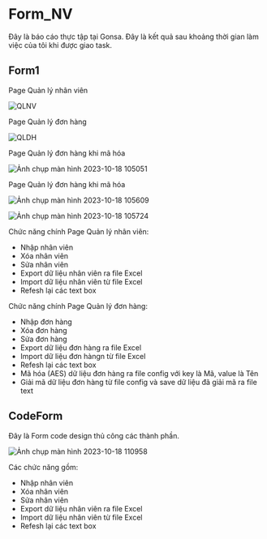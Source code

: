 # Form_NV

Đây là báo cáo thực tập tại Gonsa. Đây là kết quả sau khoảng thời gian làm việc của tôi khi được giao task.

## **Form1**

Page Quản lý nhân viên

![QLNV](https://github.com/hongan1522/Form_NV/assets/95673805/da414a50-a8a4-47b6-a79e-a21c496acf83)
                                      
Page Quản lý đơn hàng

![QLDH](https://github.com/hongan1522/Form_NV/assets/95673805/d8b5f965-1b21-4382-98bf-8fec3d6254e2)

Page Quản lý đơn hàng khi mã hóa

![Ảnh chụp màn hình 2023-10-18 105051](https://github.com/hongan1522/Form_NV/assets/95673805/156d7699-ab8b-4f28-a644-835edeb3fb13)

Page Quản lý đơn hàng khi mã hóa

![Ảnh chụp màn hình 2023-10-18 105609](https://github.com/hongan1522/Form_NV/assets/95673805/8050e2ec-7750-4062-9bb6-cebb48dcbdfb)

![Ảnh chụp màn hình 2023-10-18 105724](https://github.com/hongan1522/Form_NV/assets/95673805/a2fa3145-f9aa-415f-a317-cac07a8414ec)

  Chức năng chính Page Quản lý nhân viên:
- Nhập nhân viên
- Xóa nhân viên
- Sửa nhân viên
- Export dữ liệu nhân viên ra file Excel
- Import dữ liệu nhân viên từ file Excel
- Refesh lại các text box

Chức năng chính Page Quản lý đơn hàng:
- Nhập đơn hàng
- Xóa đơn hàng
- Sửa đơn hàng
- Export dữ liệu đơn hàng ra file Excel
- Import dữ liệu đơn hàngn từ file Excel
- Refesh lại các text box
- Mã hóa (AES)  dữ liệu đơn hàng ra file config với key là Mã, value là Tên
- Giải mã dữ liệu đơn hàng từ file config và save dữ liệu đã giải mã ra file text

## **CodeForm**

Đây là Form code design thủ công các thành phần.

![Ảnh chụp màn hình 2023-10-18 110958](https://github.com/hongan1522/Form_NV/assets/95673805/5655486f-59e7-452f-b459-e097b224a337)

Các chức năng gồm:
- Nhập nhân viên
- Xóa nhân viên
- Sửa nhân viên
- Export dữ liệu nhân viên ra file Excel
- Import dữ liệu nhân viên từ file Excel
- Refesh lại các text box

